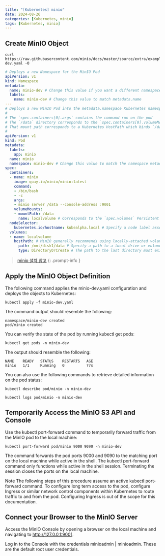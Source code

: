 ```yaml
---
title: "[Kubernetes] minio"
date: 2024-08-26
categories: [Kubernetes, minio]
tags: [Kubernetes, minio]
---
```


## Create MinIO Object

```
curl https://raw.githubusercontent.com/minio/docs/master/source/extra/examples/minio-dev.yaml -O
```

```yaml
# Deploys a new Namespace for the MinIO Pod
apiVersion: v1
kind: Namespace
metadata:
  name: minio-dev # Change this value if you want a different namespace name
  labels:
    name: minio-dev # Change this value to match metadata.name
---
# Deploys a new MinIO Pod into the metadata.namespace Kubernetes namespace
#
# The `spec.containers[0].args` contains the command run on the pod
# The `/data` directory corresponds to the `spec.containers[0].volumeMounts[0].mountPath`
# That mount path corresponds to a Kubernetes HostPath which binds `/data` to a local drive or volume on the worker node where the pod runs
# 
apiVersion: v1
kind: Pod
metadata:
  labels:
    app: minio
  name: minio
  namespace: minio-dev # Change this value to match the namespace metadata.name
spec:
  containers:
  - name: minio
    image: quay.io/minio/minio:latest
    command:
    - /bin/bash
    - -c
    args: 
    - minio server /data --console-address :9001
    volumeMounts:
    - mountPath: /data
      name: localvolume # Corresponds to the `spec.volumes` Persistent Volume
  nodeSelector:
    kubernetes.io/hostname: kubealpha.local # Specify a node label associated to the Worker Node on which you want to deploy the pod.
  volumes:
  - name: localvolume
    hostPath: # MinIO generally recommends using locally-attached volumes
      path: /mnt/disk1/data # Specify a path to a local drive or volume on the Kubernetes worker node
      type: DirectoryOrCreate # The path to the last directory must exist
```

> [minio 설치 참고](https://min.io/docs/minio/kubernetes/upstream/index.html)
{: .prompt-info }


## Apply the MinIO Object Definition

The following command applies the minio-dev.yaml configuration and deploys the objects to Kubernetes:

```shell
kubectl apply -f minio-dev.yaml
```

The command output should resemble the following:

```
namespace/minio-dev created
pod/minio created
```

You can verify the state of the pod by running kubectl get pods:

```
kubectl get pods -n minio-dev
```

The output should resemble the following:

```
NAME    READY   STATUS    RESTARTS   AGE
minio   1/1     Running   0          77s
```

You can also use the following commands to retrieve detailed information on the pod status:

```
kubectl describe pod/minio -n minio-dev

kubectl logs pod/minio -n minio-dev
```

## Temporarily Access the MinIO S3 API and Console

Use the kubectl port-forward command to temporarily forward traffic from the MinIO pod to the local machine:

```
kubectl port-forward pod/minio 9000 9090 -n minio-dev
```

The command forwards the pod ports 9000 and 9090 to the matching port on the local machine while active in the shell. The kubectl port-forward command only functions while active in the shell session. Terminating the session closes the ports on the local machine.

Note
The following steps of this procedure assume an active kubectl port-forward command.
To configure long term access to the pod, configure Ingress or similar network control components within Kubernetes to route traffic to and from the pod. Configuring Ingress is out of the scope for this documentation.

## Connect your Browser to the MinIO Server

Access the MinIO Console by opening a browser on the local machine and navigating to http://127.0.0.1:9001.

Log in to the Console with the credentials minioadmin | minioadmin. These are the default root user credentials.
